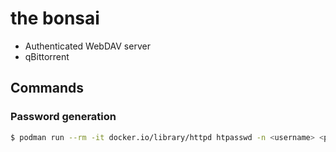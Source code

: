 # the bonsai

- Authenticated WebDAV server
- qBittorrent

## Commands

### Password generation

```bash
$ podman run --rm -it docker.io/library/httpd htpasswd -n <username> <password> > ./nginx/htpasswd
```